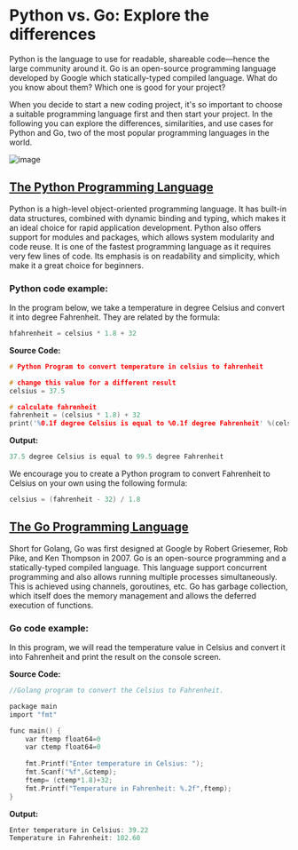 # Python vs. Go: Explore the differences
Python is the language to use for readable, shareable code—hence the large community around it. Go is an open-source programming language developed by Google which statically-typed compiled language. What do you know about them? Which one is good for your project?

When you decide to start a new coding project, it's so important to choose a suitable programming language first and then start your project.
In the following you can explore the differences, similarities, and use cases for Python and Go, two of the most popular programming languages in the world.

![image](https://i.morioh.com/bc83d4c519.png)

## [The Python Programming Language](https://www.python.org)
Python is a high-level object-oriented programming language. It has built-in data structures, combined with dynamic binding and typing, which makes it an ideal choice for rapid application development. 
Python also offers support for modules and packages, which allows system modularity and code reuse. It is one of the fastest programming language as it requires very few lines of code. 
Its emphasis is on readability and simplicity, which make it a great choice for beginners.

### Python code example:
In the program below, we take a temperature in degree Celsius and convert it into degree Fahrenheit. They are related by the formula:

``` C
hfahrenheit = celsius * 1.8 + 32
```

**Source Code:**

``` C
# Python Program to convert temperature in celsius to fahrenheit

# change this value for a different result
celsius = 37.5

# calculate fahrenheit
fahrenheit = (celsius * 1.8) + 32
print('%0.1f degree Celsius is equal to %0.1f degree Fahrenheit' %(celsius,fahrenheit))
```

**Output:**

``` C
37.5 degree Celsius is equal to 99.5 degree Fahrenheit
```

We encourage you to create a Python program to convert Fahrenheit to Celsius on your own using the following formula:

``` C
celsius = (fahrenheit - 32) / 1.8
```

## [The Go Programming Language](https://go.dev)
Short for Golang, Go was first designed at Google by Robert Griesemer, Rob Pike, and Ken Thompson in 2007. Go is an open-source programming and a statically-typed compiled language. 
This language support concurrent programming and also allows running multiple processes simultaneously. This is achieved using channels, goroutines, etc. 
Go has garbage collection, which itself does the memory management and allows the deferred execution of functions.

### Go code example:
In this program, we will read the temperature value in Celsius and convert it into Fahrenheit and print the result on the console screen.

**Source Code:**

``` C
//Golang program to convert the Celsius to Fahrenheit.

package main
import "fmt"

func main() {
    var ftemp float64=0
    var ctemp float64=0
    
    fmt.Printf("Enter temperature in Celsius: ");
    fmt.Scanf("%f",&ctemp);
    ftemp= (ctemp*1.8)+32;
    fmt.Printf("Temperature in Fahrenheit: %.2f",ftemp);
}
```

**Output:**

``` C
Enter temperature in Celsius: 39.22
Temperature in Fahrenheit: 102.60
```
